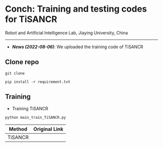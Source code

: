 # Conch: Training and testing codes for TiSANCR

Robot and Artificial Intelligence Lab, Jiaying University, China

---

- ***News (2022-08-06)***: We uploaded the training code of TiSANCR

## Clone repo

```shell
git clone 
```
```shell
pip install -r requirement.txt
```

## Training

- Training TiSANCR
```shell
python main_train_TiSANCR.py
```

|Method|Original Link|
|---|---|
|TiSANCR||
